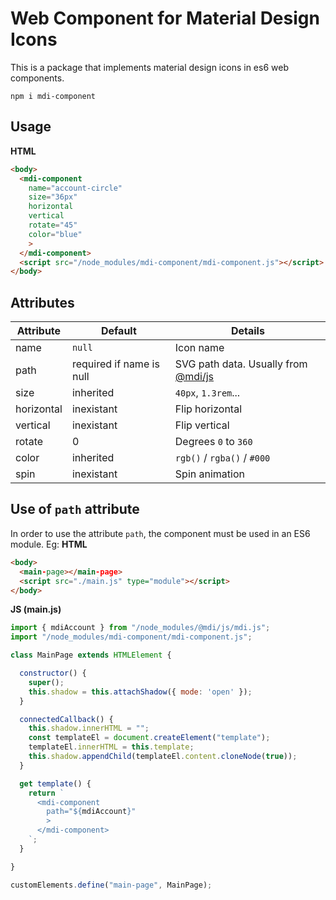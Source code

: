 # Web Component for Material Design Icons

This is a package that implements material design icons in es6 web components.

```
npm i mdi-component
```

## Usage
**HTML**

```html
<body>
  <mdi-component 
    name="account-circle"
    size="36px"
    horizontal
    vertical
    rotate="45"
    color="blue"
    >
  </mdi-component>
  <script src="/node_modules/mdi-component/mdi-component.js"></script>
</body>
```

## Attributes

| Attribute  | Default                  | Details |
|------------|--------------------------|---------|
| name       | `null`                   | Icon name |
| path       | required if name is null | SVG path data. Usually from [@mdi/js](https://github.com/Templarian/MaterialDesign-JS)
| size       | inherited                | `40px`, `1.3rem`... |
| horizontal | inexistant               | Flip horizontal |
| vertical   | inexistant               | Flip vertical |
| rotate     | 0                        | Degrees `0` to `360` |
| color      | inherited                | `rgb()` / `rgba()` / `#000` |
| spin       | inexistant               | Spin animation |

## Use of `path` attribute
In order to use the attribute `path`, the component must be used in an ES6 module. Eg:
**HTML**
```html
<body>
  <main-page></main-page>
  <script src="./main.js" type="module"></script>
</body>
```
**JS (main.js)**
```javascript
import { mdiAccount } from "/node_modules/@mdi/js/mdi.js";
import "/node_modules/mdi-component/mdi-component.js";

class MainPage extends HTMLElement {

  constructor() {
    super();
    this.shadow = this.attachShadow({ mode: 'open' });
  }

  connectedCallback() {
    this.shadow.innerHTML = "";
    const templateEl = document.createElement("template");
    templateEl.innerHTML = this.template;
    this.shadow.appendChild(templateEl.content.cloneNode(true));
  }

  get template() {
    return `
      <mdi-component
        path="${mdiAccount}"
        >
      </mdi-component>
    `;
  }

}

customElements.define("main-page", MainPage);

```
